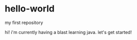 # hello-world
my first repository

hi! i'm currently having a blast learning java. let's get started!

